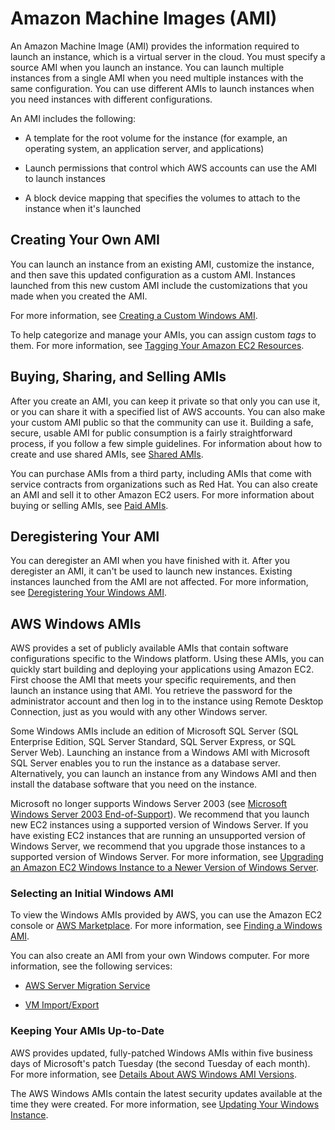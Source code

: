 # Amazon Machine Images \(AMI\)<a name="AMIs"></a>

An Amazon Machine Image \(AMI\) provides the information required to launch an instance, which is a virtual server in the cloud\. You must specify a source AMI when you launch an instance\. You can launch multiple instances from a single AMI when you need multiple instances with the same configuration\. You can use different AMIs to launch instances when you need instances with different configurations\.

An AMI includes the following:

+ A template for the root volume for the instance \(for example, an operating system, an application server, and applications\)

+ Launch permissions that control which AWS accounts can use the AMI to launch instances

+ A block device mapping that specifies the volumes to attach to the instance when it's launched

## Creating Your Own AMI<a name="creating-an-ami"></a>

You can launch an instance from an existing AMI, customize the instance, and then save this updated configuration as a custom AMI\. Instances launched from this new custom AMI include the customizations that you made when you created the AMI\.

For more information, see [Creating a Custom Windows AMI](Creating_EBSbacked_WinAMI.md)\.

To help categorize and manage your AMIs, you can assign custom *tags* to them\. For more information, see [Tagging Your Amazon EC2 Resources](Using_Tags.md)\.

## Buying, Sharing, and Selling AMIs<a name="buy-share-sell"></a>

After you create an AMI, you can keep it private so that only you can use it, or you can share it with a specified list of AWS accounts\. You can also make your custom AMI public so that the community can use it\. Building a safe, secure, usable AMI for public consumption is a fairly straightforward process, if you follow a few simple guidelines\. For information about how to create and use shared AMIs, see [Shared AMIs](sharing-amis.md)\.

You can purchase AMIs from a third party, including AMIs that come with service contracts from organizations such as Red Hat\. You can also create an AMI and sell it to other Amazon EC2 users\. For more information about buying or selling AMIs, see [Paid AMIs](paid-amis.md)\.

## Deregistering Your AMI<a name="deregistering"></a>

You can deregister an AMI when you have finished with it\. After you deregister an AMI, it can't be used to launch new instances\. Existing instances launched from the AMI are not affected\. For more information, see [Deregistering Your Windows AMI](deregister-ami.md)\.

## AWS Windows AMIs<a name="aws-windows-ami"></a>

AWS provides a set of publicly available AMIs that contain software configurations specific to the Windows platform\. Using these AMIs, you can quickly start building and deploying your applications using Amazon EC2\. First choose the AMI that meets your specific requirements, and then launch an instance using that AMI\. You retrieve the password for the administrator account and then log in to the instance using Remote Desktop Connection, just as you would with any other Windows server\.

Some Windows AMIs include an edition of Microsoft SQL Server \(SQL Enterprise Edition, SQL Server Standard, SQL Server Express, or SQL Server Web\)\. Launching an instance from a Windows AMI with Microsoft SQL Server enables you to run the instance as a database server\. Alternatively, you can launch an instance from any Windows AMI and then install the database software that you need on the instance\.

Microsoft no longer supports Windows Server 2003 \(see [Microsoft Windows Server 2003 End\-of\-Support](https://aws.amazon.com/windows/products/ec2/server2003/)\)\. We recommend that you launch new EC2 instances using a supported version of Windows Server\. If you have existing EC2 instances that are running an unsupported version of Windows Server, we recommend that you upgrade those instances to a supported version of Windows Server\. For more information, see [Upgrading an Amazon EC2 Windows Instance to a Newer Version of Windows Server](serverupgrade.md)\.

### Selecting an Initial Windows AMI<a name="select-windows-ami"></a>

To view the Windows AMIs provided by AWS, you can use the Amazon EC2 console or [AWS Marketplace](https://aws.amazon.com/marketplace/)\. For more information, see [Finding a Windows AMI](finding-an-ami.md)\.

You can also create an AMI from your own Windows computer\. For more information, see the following services:

+ [AWS Server Migration Service](http://docs.aws.amazon.com/server-migration-service/latest/userguide/)

+ [VM Import/Export](http://docs.aws.amazon.com/vm-import/latest/userguide/)

### Keeping Your AMIs Up\-to\-Date<a name="WinAMI_Updating"></a>

AWS provides updated, fully\-patched Windows AMIs within five business days of Microsoft's patch Tuesday \(the second Tuesday of each month\)\. For more information, see [Details About AWS Windows AMI Versions](windows-ami-version-history.md#windows-ami-versions)\.

The AWS Windows AMIs contain the latest security updates available at the time they were created\. For more information, see [Updating Your Windows Instance](windows-ami-version-history.md#update-windows-instance)\.